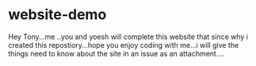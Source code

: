 # website-demo
Hey Tony...me ..you and yoesh will complete this website that since why i created this repostiory...hope you enjoy coding with me...i will give the things need to know about the site in an issue as an attachment....
